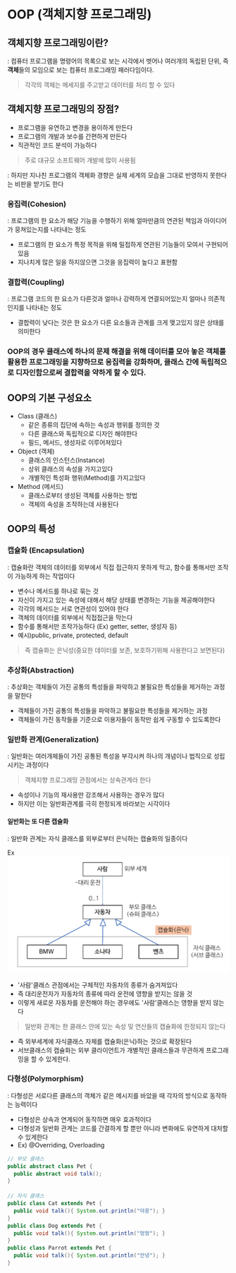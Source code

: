 # OOP (객체지향 프로그래밍)

## 객체지향 프로그래밍이란?
: 컴퓨터 프로그램을 명령어의 목록으로 보는 시각에서 벗어나 여러개의 독립된 단위, 즉 **객체**들의 모임으로 보는 컴퓨터 프로그래밍 패러다임이다.
> 각각의 객체는 메세지를 주고받고 데이터를 처리 할 수 있다

## 객체지향 프로그래밍의 장점?
- 프로그램을 유연하고 변경을 용이하게 만든다
- 프로그램의 개발과 보수를 간편하게 만든다
- 직관적인 코드 분석이 가능하다
> 주로 대규모 소프트웨어 개발에 많이 사용됨   

: 하지만 지나친 프로그램의 객체화 경향은 실제 세계의 모습을 그대로 반영하지 못한다는 비판을 받기도 한다

### 응집력(Cohesion)
: 프로그램의 한 요소가 해당 기능을 수행하기 위해 얼마만큼의 연관된 책임과 아이디어가 뭉쳐있는지를 나타내는 정도
- 프로그램의 한 요소가 특정 목적을 위해 밀접하게 연관된 기능들이 모여서 구현되어있음
- 지나치게 많은 일을 하지않으면 그것을 응집력이 높다고 표현함

### 결합력(Coupling)
: 프로그램 코드의 한 요소가 다른것과 얼마나 강력하게 연결되어있는지 얼마나 의존적인지를 나타내는 정도
- 결합력이 낮다는 것은 한 요소가 다른 요소들과 관계를 크게 맺고있지 않은 상태를 의미한다

### **OOP의 경우 클래스에 하나의 문제 해결을 위해 데이터를 모아 놓은 객체를 활용한 프로그래밍을 지향하므로 응집력을 강화하며, 클래스 간에 독립적으로 디자인함으로써 결합력을 약하게 할 수 있다.**

## OOP의 기본 구성요소
- Class (클래스)
    - 같은 종류의 집단에 속하는 속성과 행위를 정의한 것
    - 다른 클래스와 독립적으로 디자인 해야한다
    - 필드, 메서드, 생성자로 이루어져있다
- Object (객체)
    - 클래스의 인스턴스(Instance)
    - 상위 클래스의 속성을 가지고있다
    - 개별적인 특성화 행위(Method)를 가지고있다
- Method (메서드)
    - 클래스로부터 생성된 객체를 사용하는 방법
    - 객체의 속성을 조작하는데 사용된다

## OOP의 특성
### 캡슐화 (Encapsulation)
: 캡슐화란 객체의 데이터를 외부에서 직접 접근하지 못하게 막고, 함수를 통해서만 조작이 가능하게 하는 작업이다
- 변수나 메서드를 하나로 묶는 것
- 자신이 가지고 있는 속성에 대해서 해당 상태를 변경하는 기능을 제공해야한다
- 각각의 메서드는 서로 연관성이 있어야 한다
- 객체의 데이터를 외부에서 직접접근을 막는다
- 함수를 통해서만 조작가능하다 (Ex) getter, setter, 생성자 등)
- 예시)public, private, protected, default  
> 즉 캡슐화는 은닉성(중요한 데이터를 보존, 보호하기위해 사용한다고 보면된다)

### 추상화(Abstraction)
: 추상화는 객체들이 가진 공통의 특성들을 파악하고 불필요한 특성들을 제거하는 과정을 말한다
- 객체들이 가진 공통의 특성들을 파악하고 불필요한 특성들을 제거하는 과정
- 객체들이 가진 동작들을 기준으로 이용자들이 동작만 쉽게 구동할 수 있도록한다

### 일반화 관계(Generalization)
: 일반화는 여러개체들이 가진 공통된 특성을 부각시켜 하나의 개념이나 법칙으로 성립시키는 과정이다
> 객체지향 프로그래밍 관점에서는 상속관계라 한다
- 속성이나 기능의 재사용만 강조해서 사용하는 경우가 많다
- 하지만 이는 일반화관계를 극히 한정되게 바라보는 시각이다

#### 일반화는 또 다른 캡슐화
: 일반화 관계는 자식 클래스를 외부로부터 은닉하는 캡슐화의 일종이다

Ex
![](../img/oop상속.png)
- '사람'클래스 관점에서는 구체적인 자동차의 종류가 숨겨져있다
- 즉 대리운전자가 자동차의 종류에 따라 운전에 영향을 받지는 않을 것
- 이렇게 새로운 자동차를 운전해야 하는 경우에도 '사람'클래스는 영향을 받지 않는다
> 일반화 관계는 한 클래스 안에 있는 속성 및 연산들의 캡슐화에 한정되지 않는다
- 즉 외부세계에 자식클래스 자체를 캡슐화(은닉)하는 것으로 확장된다
- 서브클래스의 캡슐화는 외부 클라이언트가 개별적인 클래스들과 무관하게 프로그래밍을 할 수 있게한다.

### 다형성(Polymorphism)
: 다형성은 서로다른 클래스의 객체가 같은 메시지를 바았을 때 각자의 방식으로 동작하는 능력이다
- 다형성은 상속과 연계되어 동작하면 매우 효과적이다
- 다형성과 일반화 관계는 코드를 간결하게 할 뿐만 아니라 변화에도 유연하게 대처할 수 있게한다
- Ex) @Overriding, Overloading
```java
// 부모 클래스
public abstract class Pet {
  public abstract void talk();
}

// 자식 클래스
public class Cat extends Pet {
  public void talk(){ System.out.println("야옹"); }
}
public class Dog extends Pet {
  public void talk(){ System.out.println("멍멍"); }
}
public class Parrot extends Pet {
  public void talk(){ System.out.println("안녕"); }
}
```